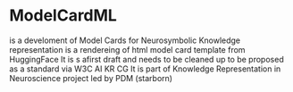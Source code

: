 # ModelCardML
is a develoment of Model Cards for Neurosymbolic Knowledge representation
is a rendereing of html model card template from HuggingFace
It is s afirst draft and needs to be cleaned up
to be proposed as a standard via W3C AI KR CG
It is part of Knowledge Representation in Neuroscience project led by PDM (starborn)
